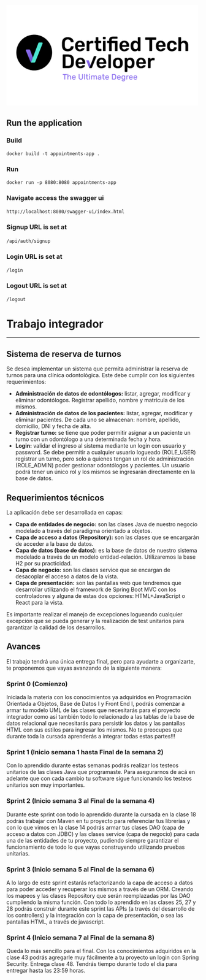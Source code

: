 <img width="500px" src="src/main/resources/static/CTD.jpg"/>

## Run the application

### Build

```
docker build -t appointments-app .
```

### Run

```
docker run -p 8080:8080 appointments-app
```

### Navigate access the swagger ui 
`http://localhost:8080/swagger-ui/index.html `

### Signup URL is set at 
`/api/auth/signup`

### Login URL is set at 
`/login`

### Logout URL is set at 
`/logout`

# Trabajo integrador

---

## Sistema de reserva de turnos

Se desea implementar un sistema que permita administrar la reserva de turnos para una clínica odontológica. Este debe
cumplir con los siguientes requerimientos:

* **Administración de datos de odontólogos:** listar, agregar, modificar y eliminar odontólogos. Registrar apellido,
  nombre
  y matrícula de los mismos.
* **Administración de datos de los pacientes:** listar, agregar, modificar y eliminar pacientes. De cada uno se
  almacenan:
  nombre, apellido, domicilio, DNI y fecha de alta.
* **Registrar turno:** se tiene que poder permitir asignar a un paciente un turno con un odontólogo a una determinada
  fecha
  y hora.
* **Login:** validar el ingreso al sistema mediante un login con usuario y password. Se debe permitir a cualquier
  usuario
  logueado (ROLE_USER) registrar un turno, pero solo a quienes tengan un rol de administración (ROLE_ADMIN) poder
  gestionar odontólogos y pacientes. Un usuario podrá tener un único rol y los mismos se ingresarán directamente en la
  base de datos.

## Requerimientos técnicos

La aplicación debe ser desarrollada en capas:

* **Capa de entidades de negocio:** son las clases Java de nuestro negocio modelado a través del paradigma orientado a
  objetos.
* **Capa de acceso a datos (Repository):** son las clases que se encargarán de acceder a la base de datos.
* **Capa de datos (base de datos):** es la base de datos de nuestro sistema modelado a través de un modelo
  entidad-relación.
  Utilizaremos la base H2 por su practicidad.
* **Capa de negocio:** son las clases service que se encargan de desacoplar el acceso a datos de la vista.
* **Capa de presentación:** son las pantallas web que tendremos que desarrollar utilizando el framework de Spring Boot
  MVC
  con los controladores y alguna de estas dos opciones: HTML+JavaScript o React para la vista.

Es importante realizar el manejo de excepciones logueando cualquier excepción que se pueda generar y la realización de
test unitarios para garantizar la calidad de los desarrollos.

## Avances

El trabajo tendrá una única entrega final, pero para ayudarte a organizarte, te proponemos que vayas avanzando de la
siguiente manera:

### Sprint 0 (Comienzo)

Iniciada la materia con los conocimientos ya adquiridos en Programación Orientada a Objetos, Base de Datos I y Front End
I, podrás comenzar a armar tu modelo UML de las clases que necesitarás para el proyecto integrador como así también todo
lo relacionado a las tablas de la base de datos relacional que necesitarás para persistir los datos y las pantallas HTML
con sus estilos para ingresar los mismos. No te preocupes que durante toda la cursada aprenderás a integrar todas estas
partes!!!

### Sprint 1 (Inicio semana 1 hasta Final de la semana 2)

Con lo aprendido durante estas semanas podrás realizar los testeos unitarios de las clases Java que programaste. Para
asegurarnos de acá en adelante que con cada cambio tu software sigue funcionando los testeos unitarios son muy
importantes.

### Sprint 2 (Inicio semana 3 al Final de la semana 4)

Durante este sprint con todo lo aprendido durante la cursada en la clase 18 podrás trabajar con Maven en tu proyecto
para referenciar tus librerías y con lo que vimos en la clase 14 podrás armar tus clases DAO (capa de acceso a datos con
JDBC) y las clases service (capa de negocio) para cada una de las entidades de tu proyecto, pudiendo siempre garantizar
el funcionamiento de todo lo que vayas construyendo utilizando pruebas unitarias.

### Sprint 3  (Inicio semana 5 al Final de la semana 6)

A lo largo de este sprint estarás refactorizando la capa de acceso a datos para poder acceder y recuperar los mismos a
través de un ORM. Creando los mapeos y las clases Repository que serán reemplazadas por las DAO cumpliendo la misma
función.
Con todo lo aprendido en las clases 25, 27 y 28 podrás construir durante este sprint las APIs (a través del desarrollo
de los controllers) y la integración con la capa de presentación, o sea las pantallas HTML, a través de javascript.

### Sprint 4 (Inicio semana 7 al Final de la semana 8)

Queda lo más sencillo para el final. Con los conocimientos adquiridos en la clase 43 podrás agregarle muy fácilmente a
tu proyecto un login con Spring Security.
Entrega clase 48. Tendrás tiempo durante todo el día para entregar hasta las 23:59 horas.


